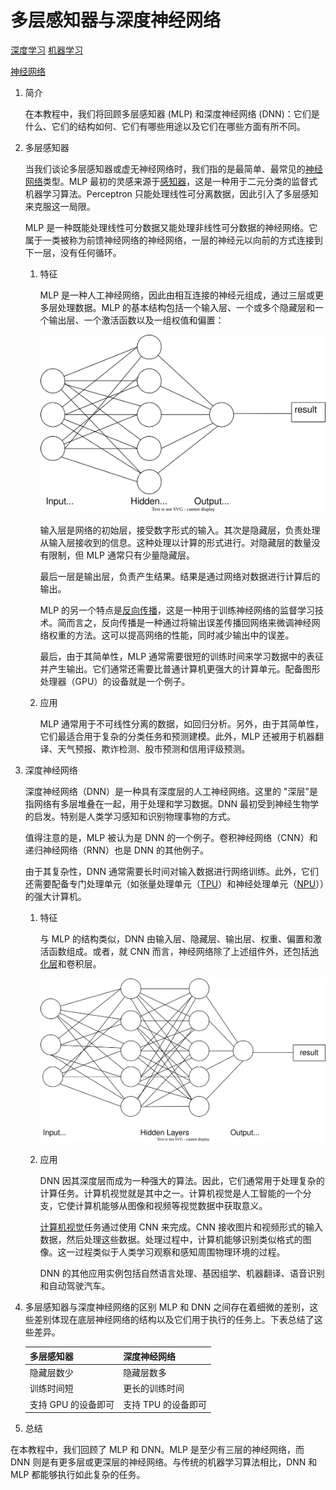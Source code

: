 # 多层感知器与深度神经网络

[深度学习](https://www.baeldung.com/cs/category/ai/deep-learning) [机器学习](https://www.baeldung.com/cs/category/ai/ml)

[神经网络](https://www.baeldung.com/cs/tag/neural-networks)

1. 简介

    在本教程中，我们将回顾多层感知器 (MLP) 和深度神经网络 (DNN)：它们是什么、它们的结构如何、它们有哪些用途以及它们在哪些方面有所不同。

2. 多层感知器

    当我们谈论多层感知器或虚无神经网络时，我们指的是最简单、最常见的[神经网络](https://www.baeldung.com/cs/convolutional-vs-regular-nn#neural-networks)类型。MLP 最初的灵感来源于[感知器](https://www.baeldung.com/cs/svm-vs-perceptron#perceptron)，这是一种用于二元分类的监督式机器学习算法。Perceptron 只能处理线性可分离数据，因此引入了多层感知来克服这一局限。

    MLP 是一种既能处理线性可分数据又能处理非线性可分数据的神经网络。它属于一类被称为前馈神经网络的神经网络，一层的神经元以向前的方式连接到下一层，没有任何循环。

    1. 特征

        MLP 是一种人工神经网络，因此由相互连接的神经元组成，通过三层或更多层处理数据。MLP 的基本结构包括一个输入层、一个或多个隐藏层和一个输出层、一个激活函数以及一组权值和偏置：

        ![img62bbd763b9335](pic/img_62bbd763b9335.svg)

        输入层是网络的初始层，接受数字形式的输入。其次是隐藏层，负责处理从输入层接收到的信息。这种处理以计算的形式进行。对隐藏层的数量没有限制，但 MLP 通常只有少量隐藏层。

        最后一层是输出层，负责产生结果。结果是通过网络对数据进行计算后的输出。

        MLP 的另一个特点是[反向传播](https://www.baeldung.com/cs/deep-learning-bias-backpropagation#2-backpropagation)，这是一种用于训练神经网络的监督学习技术。简而言之，反向传播是一种通过将输出误差传播回网络来微调神经网络权重的方法。这可以提高网络的性能，同时减少输出中的误差。

        最后，由于其简单性，MLP 通常需要很短的训练时间来学习数据中的表征并产生输出。它们通常还需要比普通计算机更强大的计算单元。配备图形处理器（GPU）的设备就是一个例子。

    2. 应用

        MLP 通常用于不可线性分离的数据，如回归分析。另外，由于其简单性，它们最适合用于复杂的分类任务和预测建模。此外，MLP 还被用于机器翻译、天气预报、欺诈检测、股市预测和信用评级预测。

3. 深度神经网络

    深度神经网络（DNN）是一种具有深度层的人工神经网络。这里的 "深层"是指网络有多层堆叠在一起，用于处理和学习数据。DNN 最初受到神经生物学的启发。特别是人类学习感知和识别物理事物的方式。

    值得注意的是，MLP 被认为是 DNN 的一个例子。卷积神经网络（CNN）和递归神经网络（RNN）也是 DNN 的其他例子。

    由于其复杂性，DNN 通常需要长时间对输入数据进行网络训练。此外，它们还需要配备专门处理单元（如张量处理单元（[TPU](https://en.wikipedia.org/wiki/Tensor_Processing_Unit)）和神经处理单元（[NPU](https://en.wikichip.org/wiki/neural_processor)））的强大计算机。

    1. 特征

        与 MLP 的结构类似，DNN 由输入层、隐藏层、输出层、权重、偏置和激活函数组成。或者，就 CNN 而言，神经网络除了上述组件外，还包括[池化层](https://www.baeldung.com/cs/ai-convolutional-neural-networks#2-pooling-layers)和卷积层。

        ![img 62bbd7653a6b9](pic/img_62bbd7653a6b9.svg)

    2. 应用

        DNN 因其深度层而成为一种强大的算法。因此，它们通常用于处理复杂的计算任务。计算机视觉就是其中之一。计算机视觉是人工智能的一个分支，它使计算机能够从图像和视频等视觉数据中获取意义。

        [计算机视觉](https://www.ibm.com/topics/computer-vision#:~:text=Computer%20vision%20is%20a%20field,recommendations%20based%20on%20that%20information.)任务通过使用 CNN 来完成。CNN 接收图片和视频形式的输入数据，然后处理这些数据。处理过程中，计算机能够识别类似格式的图像。这一过程类似于人类学习观察和感知周围物理环境的过程。

        DNN 的其他应用实例包括自然语言处理、基因组学、机器翻译、语音识别和自动驾驶汽车。

4. 多层感知器与深度神经网络的区别
    MLP 和 DNN 之间存在着细微的差别，这些差别体现在底层神经网络的结构以及它们用于执行的任务上。下表总结了这些差异。

    | 多层感知器        | 深度神经网络       |
    |--------------|--------------|
    | 隐藏层数少        | 隐藏层数多        |
    | 训练时间短        | 更长的训练时间      |
    | 支持 GPU 的设备即可 | 支持 TPU 的设备即可 |

5. 总结

在本教程中，我们回顾了 MLP 和 DNN。MLP 是至少有三层的神经网络，而 DNN 则是有更多层或更深层的神经网络。与传统的机器学习算法相比，DNN 和 MLP 都能够执行如此复杂的任务。
